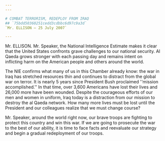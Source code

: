 ```yaml
---
---

# COMBAT TERRORISM, REDEPLOY FROM IRAQ
## `75bdd50360251cedd3cdbbc6d97c9a3d`
`Mr. ELLISON — 25 July 2007`

---
```



Mr. ELLISON. Mr. Speaker, the National Intelligence Estimate makes it 
clear that the United States confronts grave challenges to our national 
security. Al Qaeda grows stronger with each passing day and remains 
intent on inflicting harm on the American people and others around the 
world.

The NIE confirms what many of us in this Chamber already know: the 
war in Iraq has stretched resources thin and continues to distract from 
the global war on terror. It is nearly 5 years since President Bush 
proclaimed ''mission accomplished.'' In that time, over 3,600 Americans 
have lost their lives and 26,000 more have been wounded. Despite the 
courageous efforts of our men and women in uniform, Iraq today is a 
distraction from our mission to destroy the al Qaeda network. How many 
more lives must be lost until the President and our colleagues realize 
that we must change course?

Mr. Speaker, around the world right now, our brave troops are 
fighting to protect this country and win this war. If we are going to 
prosecute the war to the best of our ability, it is time to face facts 
and reevaluate our strategy and begin a gradual redeployment of our 
troops.
